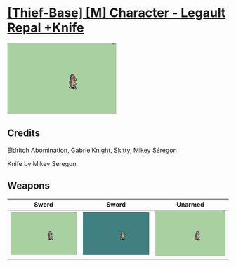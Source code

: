 # [\[Thief-Base\] \[M\] Character - Legault Repal +Knife](./%5BThief-Base%5D%20%5BM%5D%20Character%20-%20Legault%20Repal%20+Knife)

<img src="./1.%20Sword/Sword_000.png" alt="[Thief-Base] [M] Character - Legault Repal +Knife standing" />

## Credits

Eldritch Abomination, GabrielKnight, Skitty, Mikey Séregon

Knife by Mikey Seregon.

## Weapons


|Sword |Sword |Unarmed |
|  :---: | :---: | :---: |
| <img alt="Sword animation" src="./1.%20Sword/Sword.gif" /> | <img alt="Sword animation" src="./1.%20Sword%20(Knife)/Sword.gif" /> | <img alt="Unarmed animation" src="./8.%20Unarmed/Unarmed.gif" /> |
